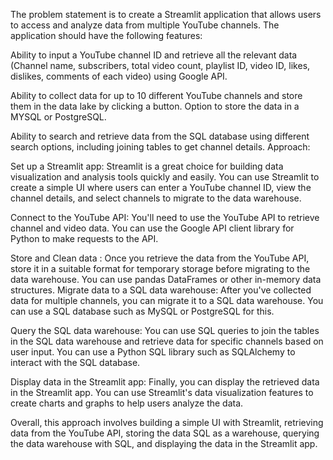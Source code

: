 The problem statement is to create a Streamlit application that allows users to access and analyze data from multiple YouTube channels. The application should have the following features:

  Ability to input a YouTube channel ID and retrieve all the relevant data (Channel name, subscribers, total video count, playlist ID, video ID, likes, dislikes, comments of each video) using Google API.
  
 Ability to collect data for up to 10 different YouTube channels and store them in the data lake by clicking a button.
 Option to store the data in a MYSQL or PostgreSQL.
 
Ability to search and retrieve data from the SQL database using different search options, including joining tables to get channel details.
Approach:


Set up a Streamlit app: Streamlit is a great choice for building data visualization and analysis tools quickly and easily. You can use Streamlit to create a simple UI where users can enter a YouTube channel ID, view the channel details, and select channels to migrate to the data warehouse.

Connect to the YouTube API: You'll need to use the YouTube API to retrieve channel and video data. You can use the Google API client library for Python to make requests to the API.

Store and Clean data : Once you retrieve the data from the YouTube API, store it in a suitable format for temporary storage before migrating to the data warehouse. You can use pandas DataFrames or other in-memory data structures.
Migrate data to a SQL data warehouse: After you've collected data for multiple channels, you can migrate it to a SQL data warehouse. You can use a SQL database such as MySQL or PostgreSQL for this.

Query the SQL data warehouse: You can use SQL queries to join the tables in the SQL data warehouse and retrieve data for specific channels based on user input. You can use a Python SQL library such as SQLAlchemy to interact with the SQL database.

Display data in the Streamlit app: Finally, you can display the retrieved data in the Streamlit app. You can use Streamlit's data visualization features to create charts and graphs to help users analyze the data.

Overall, this approach involves building a simple UI with Streamlit, retrieving data from the YouTube API, storing the data SQL as a warehouse, querying the data warehouse with SQL, and displaying the data in the Streamlit app.
